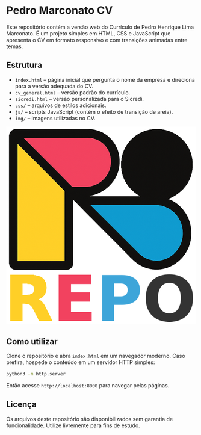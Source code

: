 # Pedro Marconato CV

Este repositório contém a versão web do Currículo de Pedro Henrique Lima Marconato. É um projeto simples em HTML, CSS e JavaScript que apresenta o CV em formato responsivo e com transições animadas entre temas.

## Estrutura

- `index.html` – página inicial que pergunta o nome da empresa e direciona para a versão adequada do CV.
- `cv_general.html` – versão padrão do currículo.
- `sicredi.html` – versão personalizada para o Sicredi.
- `css/` – arquivos de estilos adicionais.
- `js/` – scripts JavaScript (contém o efeito de transição de areia).
- `img/` – imagens utilizadas no CV.

![Exemplo](img/repofull.png)

## Como utilizar

Clone o repositório e abra `index.html` em um navegador moderno. Caso prefira, hospede o conteúdo em um servidor HTTP simples:

```bash
python3 -m http.server
```

Então acesse `http://localhost:8000` para navegar pelas páginas.

## Licença

Os arquivos deste repositório são disponibilizados sem garantia de funcionalidade. Utilize livremente para fins de estudo.

